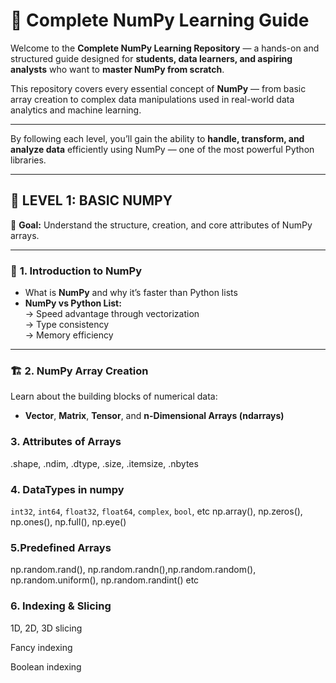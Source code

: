 # 🧮 Complete NumPy Learning Guide

Welcome to the **Complete NumPy Learning Repository** — a hands-on and structured guide designed for **students, data learners, and aspiring analysts** who want to **master NumPy from scratch**.

This repository covers every essential concept of **NumPy** — from basic array creation to complex data manipulations used in real-world data analytics and machine learning.

---

By following each level, you’ll gain the ability to **handle, transform, and analyze data** efficiently using NumPy — one of the most powerful Python libraries.

---

## 🔰 **LEVEL 1: BASIC NUMPY**

🎯 **Goal:** Understand the structure, creation, and core attributes of NumPy arrays.

---

### 🧠 **1. Introduction to NumPy**
- What is **NumPy** and why it’s faster than Python lists  
- **NumPy vs Python List:**  
  → Speed advantage through vectorization  
  → Type consistency  
  → Memory efficiency  

---

### 🏗️ **2. NumPy Array Creation**
Learn about the building blocks of numerical data:  
- **Vector**, **Matrix**, **Tensor**, and **n-Dimensional Arrays (ndarrays)**  


### 3. Attributes of Arrays

.shape, .ndim, .dtype, .size, .itemsize, .nbytes


### 4. DataTypes in numpy

`int32`, `int64`, `float32`, `float64`, `complex`, `bool`, etc
np.array(), np.zeros(), np.ones(), np.full(), np.eye()


### 5.Predefined Arrays

np.random.rand(), np.random.randn(),np.random.random(), np.random.uniform(), np.random.randint() etc


### 6. Indexing & Slicing

1D, 2D, 3D slicing

Fancy indexing

Boolean indexing
